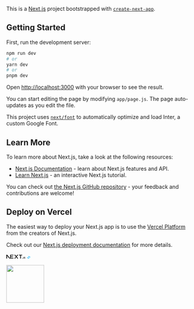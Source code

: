 This is a [Next.js](https://nextjs.org/) project bootstrapped with [`create-next-app`](https://github.com/vercel/next.js/tree/canary/packages/create-next-app).

## Getting Started

First, run the development server:

```bash
npm run dev
# or
yarn dev
# or
pnpm dev
```

Open [http://localhost:3000](http://localhost:3000) with your browser to see the result.

You can start editing the page by modifying `app/page.js`. The page auto-updates as you edit the file.

This project uses [`next/font`](https://nextjs.org/docs/basic-features/font-optimization) to automatically optimize and load Inter, a custom Google Font.

## Learn More

To learn more about Next.js, take a look at the following resources:

- [Next.js Documentation](https://nextjs.org/docs) - learn about Next.js features and API.
- [Learn Next.js](https://nextjs.org/learn) - an interactive Next.js tutorial.

You can check out [the Next.js GitHub repository](https://github.com/vercel/next.js/) - your feedback and contributions are welcome!

## Deploy on Vercel

The easiest way to deploy your Next.js app is to use the [Vercel Platform](https://vercel.com/new?utm_medium=default-template&filter=next.js&utm_source=create-next-app&utm_campaign=create-next-app-readme) from the creators of Next.js.

Check out our [Next.js deployment documentation](https://nextjs.org/docs/deployment) for more details.

<svg xmlns="http://www.w3.org/2000/svg" fill="none" viewBox="0 0 394 80" width="50"><path fill="#000" d="M262 0h68.5v12.7h-27.2v66.6h-13.6V12.7H262V0ZM149 0v12.7H94v20.4h44.3v12.6H94v21h55v12.6H80.5V0h68.7zm34.3 0h-17.8l63.8 79.4h17.9l-32-39.7 32-39.6h-17.9l-23 28.6-23-28.6zm18.3 56.7-9-11-27.1 33.7h17.8l18.3-22.7z"/><path fill="#000" d="M81 79.3 17 0H0v79.3h13.6V17l50.2 62.3H81Zm252.6-.4c-1 0-1.8-.4-2.5-1s-1.1-1.6-1.1-2.6.3-1.8 1-2.5 1.6-1 2.6-1 1.8.3 2.5 1a3.4 3.4 0 0 1 .6 4.3 3.7 3.7 0 0 1-3 1.8zm23.2-33.5h6v23.3c0 2.1-.4 4-1.3 5.5a9.1 9.1 0 0 1-3.8 3.5c-1.6.8-3.5 1.3-5.7 1.3-2 0-3.7-.4-5.3-1s-2.8-1.8-3.7-3.2c-.9-1.3-1.4-3-1.4-5h6c.1.8.3 1.6.7 2.2s1 1.2 1.6 1.5c.7.4 1.5.5 2.4.5 1 0 1.8-.2 2.4-.6a4 4 0 0 0 1.6-1.8c.3-.8.5-1.8.5-3V45.5zm30.9 9.1a4.4 4.4 0 0 0-2-3.3 7.5 7.5 0 0 0-4.3-1.1c-1.3 0-2.4.2-3.3.5-.9.4-1.6 1-2 1.6a3.5 3.5 0 0 0-.3 4c.3.5.7.9 1.3 1.2l1.8 1 2 .5 3.2.8c1.3.3 2.5.7 3.7 1.2a13 13 0 0 1 3.2 1.8 8.1 8.1 0 0 1 3 6.5c0 2-.5 3.7-1.5 5.1a10 10 0 0 1-4.4 3.5c-1.8.8-4.1 1.2-6.8 1.2-2.6 0-4.9-.4-6.8-1.2-2-.8-3.4-2-4.5-3.5a10 10 0 0 1-1.7-5.6h6a5 5 0 0 0 3.5 4.6c1 .4 2.2.6 3.4.6 1.3 0 2.5-.2 3.5-.6 1-.4 1.8-1 2.4-1.7a4 4 0 0 0 .8-2.4c0-.9-.2-1.6-.7-2.2a11 11 0 0 0-2.1-1.4l-3.2-1-3.8-1c-2.8-.7-5-1.7-6.6-3.2a7.2 7.2 0 0 1-2.4-5.7 8 8 0 0 1 1.7-5 10 10 0 0 1 4.3-3.5c2-.8 4-1.2 6.4-1.2 2.3 0 4.4.4 6.2 1.2 1.8.8 3.2 2 4.3 3.4 1 1.4 1.5 3 1.5 5h-5.8z"/></svg>
<svg viewBox="0 0 248 31" class="text-slate-900 dark:text-white w-auto h-5" width="50"><path fill-rule="evenodd" clip-rule="evenodd" d="M25.517 0C18.712 0 14.46 3.382 12.758 10.146c2.552-3.382 5.529-4.65 8.931-3.805 1.941.482 3.329 1.882 4.864 3.432 2.502 2.524 5.398 5.445 11.722 5.445 6.804 0 11.057-3.382 12.758-10.145-2.551 3.382-5.528 4.65-8.93 3.804-1.942-.482-3.33-1.882-4.865-3.431C34.736 2.92 31.841 0 25.517 0zM12.758 15.218C5.954 15.218 1.701 18.6 0 25.364c2.552-3.382 5.529-4.65 8.93-3.805 1.942.482 3.33 1.882 4.865 3.432 2.502 2.524 5.397 5.445 11.722 5.445 6.804 0 11.057-3.381 12.758-10.145-2.552 3.382-5.529 4.65-8.931 3.805-1.941-.483-3.329-1.883-4.864-3.432-2.502-2.524-5.398-5.446-11.722-5.446z" fill="#38bdf8"></path></svg>

<img src="https://github.com/ritesh2004.png" width="100px;" alt="" border-radius="50%" />
